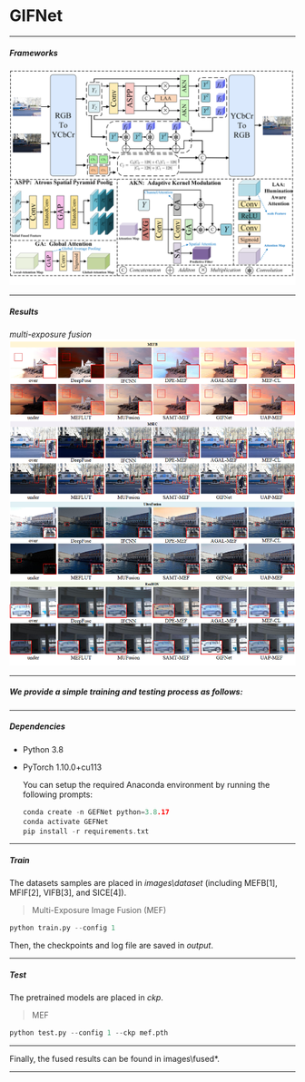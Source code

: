 # GIFNet 

-------------------------------------------------
##### **Frameworks**

![show](https://github.com/openluck666/GEFNet/blob/main/framework.png?raw=true)

-------------------------------------------------
##### **Results**

*multi-exposure fusion*
![show](https://github.com/openluck666/GEFNet/blob/main/experience.png?raw=true)



-------------------------------------------------
##### **We provide a simple training and testing process as follows:**

-------------------------------------------------
##### **Dependencies**

* Python 3.8

* PyTorch 1.10.0+cu113

  You can setup the required Anaconda environment by running the following prompts:

  ```cpp
  conda create -n GEFNet python=3.8.17
  conda activate GEFNet
  pip install -r requirements.txt
  ```

  

-------------------------------------------------
##### **Train**

The datasets samples are placed in *images\dataset* (including MEFB[1], MFIF[2], VIFB[3], and SICE[4]).

> Multi-Exposure Image Fusion (MEF)

```python
python train.py --config 1
```

Then, the checkpoints and log file are saved in *output*.

-------------------------------------------------
##### **Test**

The pretrained models are placed in *ckp*.

> MEF

```python
python test.py --config 1 --ckp mef.pth
```



-------------------------------------------------
Finally, the fused results can be found in images\fused*.

-------------------------------------------------
